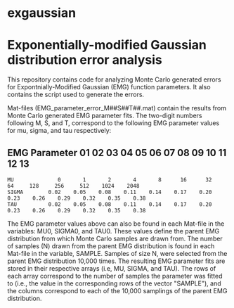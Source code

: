 # exgaussian
# Exponentially-modified Gaussian distribution error analysis


This repository contains code for analyzing Monte Carlo generated errors for Expontnially-Modified Gaussian (EMG) function parameters. It also contains the script used to generate the errors.

Mat-files (EMG_parameter_error_M##S##T##.mat) contain the results from Monte Carlo generated EMG parameter fits. The two-digit numbers following M, S, and T, correspond to the following EMG parameter values for mu, sigma, and tau respectively:

EMG Parameter     01      02      03      04      05      06      07      08      09      10      11      12      13 
-----------------------------------------------------------------------------------------------------------------------
    MU              0       1       2       4       8      16      32      64     128     256     512    1024    2048
    SIGMA        0.02    0.05    0.08    0.11    0.14    0.17    0.20    0.23    0.26    0.29    0.32    0.35    0.38
    TAU          0.02    0.05    0.08    0.11    0.14    0.17    0.20    0.23    0.26    0.29    0.32    0.35    0.38


The EMG parameter values above can also be found in each Mat-file in the variables: MU0, SIGMA0, and TAU0. These values define the parent EMG distribution from which Monte Carlo samples are drawn from. The number of samples (N) drawn from the parent EMG distribution is found in each Mat-file in the variable, SAMPLE. Samples of size N, were selected from the parent EMG distribution 10,000 times. The resulting EMG parameter fits are stored in their respective arrays (i.e, MU, SIGMA, and TAU). The rows of each array correspond to the number of samples the parameter was fitted to (i.e., the value in the corresponding rows of the vector "SAMPLE"), and the columns correspond to each of the 10,000 samplings of the parent EMG distribution.


